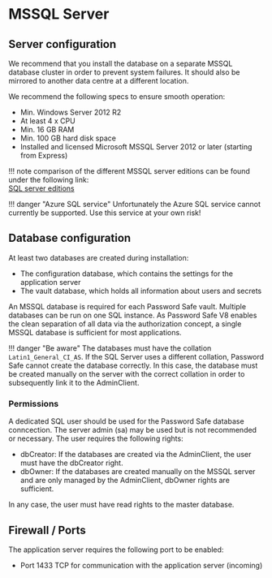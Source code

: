 # MSSQL Server

## Server configuration

We recommend that you install the database on a separate MSSQL database cluster in order to prevent system failures. It should also be mirrored to another data centre at a different location.

We recommend the following specs to ensure smooth operation:

- Min. Windows Server 2012 R2
- At least 4 x CPU
- Min. 16 GB RAM
- Min. 100 GB hard disk space
- Installed and licensed Microsoft MSSQL Server 2012 or later (starting from Express)

!!! note
    comparison of the different MSSQL server editions can be found under the following link:  
    [SQL server editions](https://www.microsoft.com/de-de/sql-server/sql-server-2017-editions)

!!! danger "Azure SQL service"
    Unfortunately the Azure SQL service cannot currently be supported.
    Use this service at your own risk!

## Database configuration

At least two databases are created during installation:

- The configuration database, which contains the settings for the application server
- The vault database, which holds all information about users and secrets

An MSSQL database is required for each Password Safe vault. Multiple databases can be run on one SQL instance. As Password Safe V8 enables the clean separation of all data via the authorization concept, a single MSSQL database is sufficient for most applications.

!!! danger "Be aware"
    The databases must have the collation `Latin1_General_CI_AS`. If the SQL Server uses a different collation, Password Safe cannot create the database correctly. In this case, the database must be created manually on the server with the correct collation in order to subsequently link it to the AdminClient.

### Permissions

A dedicated SQL user should be used for the Password Safe database conncection. The server admin (sa) may be used but is not recommended or necessary. The user requires the following rights:

- dbCreator: If the databases are created via the AdminClient, the user must have the dbCreator right.
- dbOwner: If the databases are created manually on the MSSQL server and are only managed by the AdminClient, dbOwner rights are sufficient.

In any case, the user must have read rights to the master database.

## Firewall / Ports

The application server requires the following port to be enabled:

- Port 1433 TCP for communication with the application server (incoming)
